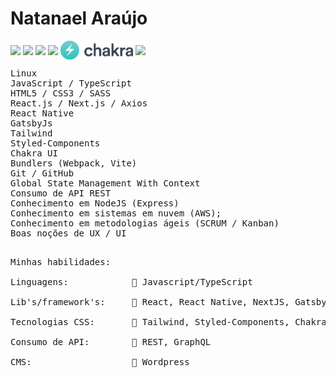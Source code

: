 <div style="display: flex; justify-content: center;">

</div>
                                                                                                                                     
# Natanael Araújo

<link rel="stylesheet" href="https://cdn.jsdelivr.net/gh/devicons/devicon@v2.14.0/devicon.min.css">

<div style="display: inline-block">
<img align="center" height="30 width="30" src="https://cdn.worldvectorlogo.com/logos/typescript.svg">
<img align="center" height="30 width="30" src="https://upload.wikimedia.org/wikipedia/commons/a/a7/React-icon.svg">
  <img align="center" height="30 width="30" src="https://www.rlogical.com/wp-content/uploads/2021/08/Rlogical-Blog-Images-thumbnail.png">
<img align="center" height="30 width="30" src="https://upload.wikimedia.org/wikipedia/commons/d/d5/Tailwind_CSS_Logo.svg">
<img align="center" height="30 width="30" src="https://raw.githubusercontent.com/feguedi/cra-template-chakra-ui-base/HEAD/assets/logo-colored@2x.png">
<img align="center" height="30 width="30" src="https://cdn-icons-png.flaticon.com/512/174/174881.png">
</div>
<br>    

<pre>
Linux
JavaScript / TypeScript
HTML5 / CSS3 / SASS
React.js / Next.js / Axios
React Native
GatsbyJs
Tailwind
Styled-Components
Chakra UI
Bundlers (Webpack, Vite)
Git / GitHub
Global State Management With Context
Consumo de API REST
Conhecimento em NodeJS (Express)
Conhecimento em sistemas em nuvem (AWS);
Conhecimento em metodologias ágeis (SCRUM / Kanban)
Boas noções de UX / UI
</pre>  

<pre>

Minhas habilidades:

Linguagens:            🚀 Javascript/TypeScript

Lib's/framework's:     🚀 React, React Native, NextJS, GatsbyJs

Tecnologias CSS:       🚀 Tailwind, Styled-Components, Chakra UI, SASS

Consumo de API:        🚀 REST, GraphQL

CMS:                   🚀 Wordpress
</pre>

